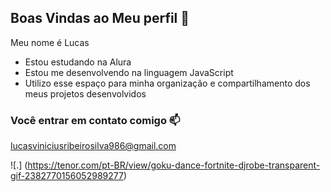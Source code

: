 ## Boas Vindas ao Meu perfil 💙
 
Meu nome é Lucas

- Estou estudando na Alura
- Estou me desenvolvendo na linguagem JavaScript
- Utilizo esse espaço para minha organização e compartilhamento dos meus projetos desenvolvidos

### Você entrar em contato comigo 📫

lucasviniciusribeirosilva986@gmail.com

![.] (https://tenor.com/pt-BR/view/goku-dance-fortnite-djrobe-transparent-gif-2382770156052989277)
